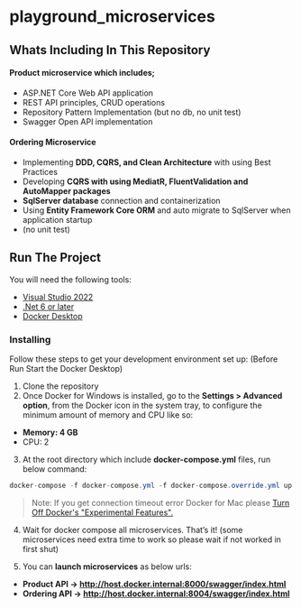 # playground_microservices

## Whats Including In This Repository

#### Product microservice which includes; 
* ASP.NET Core Web API application 
* REST API principles, CRUD operations
* Repository Pattern Implementation (but no db, no unit test)
* Swagger Open API implementation	

#### Ordering Microservice
* Implementing **DDD, CQRS, and Clean Architecture** with using Best Practices
* Developing **CQRS with using MediatR, FluentValidation and AutoMapper packages**
* **SqlServer database** connection and containerization
* Using **Entity Framework Core ORM** and auto migrate to SqlServer when application startup
* (no unit test)
	
## Run The Project
You will need the following tools:

* [Visual Studio 2022](https://visualstudio.microsoft.com/downloads/)
* [.Net 6 or later](https://dotnet.microsoft.com/download/dotnet-core/6)
* [Docker Desktop](https://www.docker.com/products/docker-desktop)

### Installing
Follow these steps to get your development environment set up: (Before Run Start the Docker Desktop)
1. Clone the repository
2. Once Docker for Windows is installed, go to the **Settings > Advanced option**, from the Docker icon in the system tray, to configure the minimum amount of memory and CPU like so:
* **Memory: 4 GB**
* CPU: 2
3. At the root directory which include **docker-compose.yml** files, run below command:
```csharp
docker-compose -f docker-compose.yml -f docker-compose.override.yml up -d
```

>Note: If you get connection timeout error Docker for Mac please [Turn Off Docker's "Experimental Features".](https://github.com/aspnetrun/run-aspnetcore-microservices/issues/33)

4. Wait for docker compose all microservices. That’s it! (some microservices need extra time to work so please wait if not worked in first shut)

5. You can **launch microservices** as below urls:

* **Product API -> http://host.docker.internal:8000/swagger/index.html**
* **Ordering API -> http://host.docker.internal:8004/swagger/index.html**




